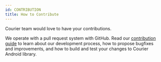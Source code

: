 ```yaml
---
id: CONTRIBUTION
title: How to Contribute
---
```


Courier team would love to have your contributions.

We operate with a pull request system with GitHub. Read our [contribution guide][1] to learn about our development process,
how to propose bugfixes and improvements, and how to build and test your changes to Courier Android library.

[1]: https://github.com/gojek/courier-android/blob/main/CONTRIBUTION.md